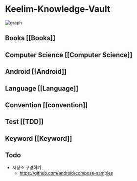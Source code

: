# Keelim-Knowledge-Vault
![graph](nodes.png)

## Books [[Books]]
## Computer Science [[Computer Science]]
## Android [[Android]]
## Language [[Language]]
## Convention [[convention]]
## Test [[TDD]]
## Keyword [[Keyword]]
## Todo
- 저장소 구경하기
	- https://github.com/android/compose-samples